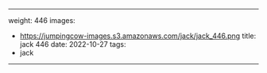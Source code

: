 
---
weight: 446
images:
- https://jumpingcow-images.s3.amazonaws.com/jack/jack_446.png
title: jack 446
date: 2022-10-27
tags:
- jack
---
